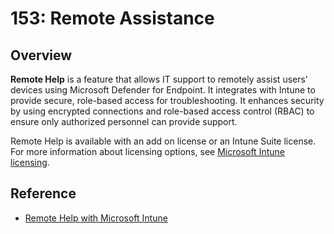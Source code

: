 # 153: Remote Assistance

## Overview

**Remote Help** is a feature that allows IT support to remotely assist users' devices using Microsoft Defender for Endpoint. It integrates with Intune to provide secure, role-based access for troubleshooting. It enhances security by using encrypted connections and role-based access control (RBAC) to ensure only authorized personnel can provide support.

Remote Help is available with an add on license or an Intune Suite license.  For more information about licensing options, see [Microsoft Intune licensing](https://learn.microsoft.com/en-us/mem/intune/fundamentals/licenses).

## Reference

* [Remote Help with Microsoft Intune](https://learn.microsoft.com/en-us/mem/intune/fundamentals/remote-help)

